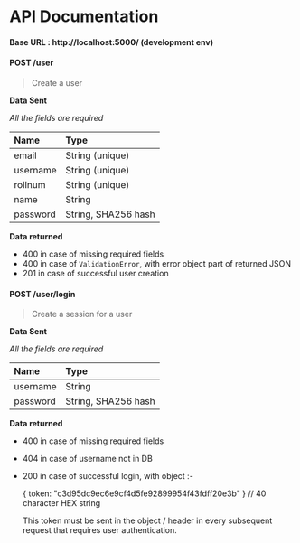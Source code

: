 # API Documentation

#### Base URL : http://localhost:5000/ (development env)

#### POST /user

> Create a user

**Data Sent**

_All the fields are required_

| Name | Type |
| :------------- | :------------- |
| email | String (unique) |
| username | String (unique) |
| rollnum | String (unique) |
| name | String |
| password | String, SHA256 hash |

**Data returned**

- 400 in case of missing required fields
- 400 in case of `ValidationError`, with error object part of returned JSON
- 201 in case of successful user creation

#### POST /user/login

> Create a session for a user

**Data Sent**

_All the fields are required_

| Name | Type |
| :------------- | :------------- |
| username | String |
| password | String, SHA256 hash |

**Data returned**

- 400 in case of missing required fields
- 404 in case of username not in DB
- 200 in case of successful login, with object :-

    { token: "c3d95dc9ec6e9cf4d5fe92899954f43fdff20e3b" } // 40 character HEX string

    This token must be sent in the object / header in every subsequent request
    that requires user authentication.
